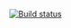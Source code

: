 [![Build status](https://ci.appveyor.com/api/projects/status/8kkrdhs4itmugxiv?svg=true)](https://ci.appveyor.com/project/RomanKZN/carddelivery)
